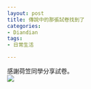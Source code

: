 ```yaml
---
layout: post
title: 傳說中的那張試卷找到了
categories:
- Diandian
tags:
- 日常生活

---
```

感謝荷笠同學分享試卷。
<br />
<img src="http://m2.img.srcdd.com/farm5/d/2012/0627/10/396660607889A0DBC10EA6BD4904E8C9_B500_900_500_374.JPEG" />